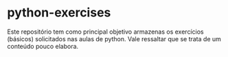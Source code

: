 # python-exercises
Este repositório tem como principal objetivo armazenas os exercícios (básicos) solicitados nas aulas de python. Vale ressaltar que se trata de um conteúdo pouco elabora.
